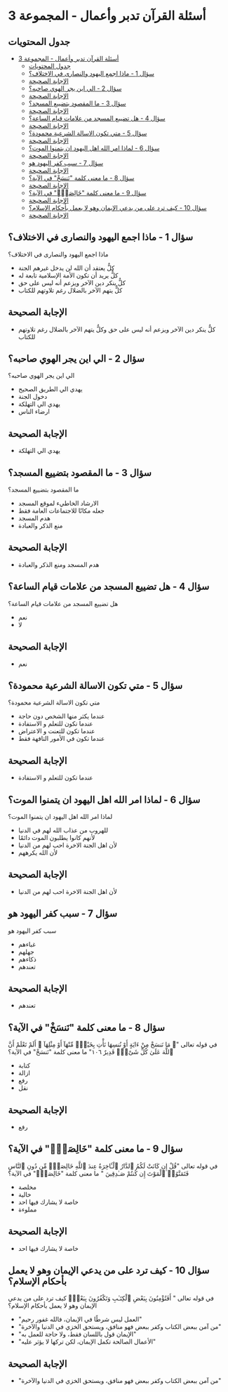 # أسئلة القرآن تدبر وأعمال - المجموعة 3

## جدول المحتويات
- [أسئلة القرآن تدبر وأعمال - المجموعة 3](#أسئلة-القرآن-تدبر-وأعمال---المجموعة-3)
  - [جدول المحتويات](#جدول-المحتويات)
  - [سؤال 1 - ماذا اجمع اليهود والنصارى في الاختلاف؟](#سؤال-1---ماذا-اجمع-اليهود-والنصارى-في-الاختلاف)
  - [الإجابة الصحيحة](#الإجابة-الصحيحة)
  - [سؤال 2 - الي اين يجر الهوي صاحبه؟](#سؤال-2---الي-اين-يجر-الهوي-صاحبه)
  - [الإجابة الصحيحة](#الإجابة-الصحيحة-1)
  - [سؤال 3 - ما المقصود بتضييع المسجد؟](#سؤال-3---ما-المقصود-بتضييع-المسجد)
  - [الإجابة الصحيحة](#الإجابة-الصحيحة-2)
  - [سؤال 4 - هل تضييع المسجد من علامات قيام الساعة؟](#سؤال-4---هل-تضييع-المسجد-من-علامات-قيام-الساعة)
  - [الإجابة الصحيحة](#الإجابة-الصحيحة-3)
  - [سؤال 5 - متي تكون الاسالة الشرعية محمودة؟](#سؤال-5---متي-تكون-الاسالة-الشرعية-محمودة)
  - [الإجابة الصحيحة](#الإجابة-الصحيحة-4)
  - [سؤال 6 - لماذا امر الله اهل اليهود ان يتمنوا الموت؟](#سؤال-6---لماذا-امر-الله-اهل-اليهود-ان-يتمنوا-الموت)
  - [الإجابة الصحيحة](#الإجابة-الصحيحة-5)
  - [سؤال 7 - سبب كفر اليهود هو](#سؤال-7---سبب-كفر-اليهود-هو)
  - [الإجابة الصحيحة](#الإجابة-الصحيحة-6)
  - [سؤال 8 - ما معنى كلمة "نَنسَخْ" في الآية؟](#سؤال-8---ما-معنى-كلمة-نَنسَخْ-في-الآية)
  - [الإجابة الصحيحة](#الإجابة-الصحيحة-7)
  - [سؤال 9 - ما معنى كلمة "خَالِصَةًۭ" في الآية؟](#سؤال-9---ما-معنى-كلمة-خَالِصَةًۭ-في-الآية)
  - [الإجابة الصحيحة](#الإجابة-الصحيحة-8)
  - [سؤال 10 - كيف ترد على من يدعي الإيمان وهو لا يعمل بأحكام الإسلام؟](#سؤال-10---كيف-ترد-على-من-يدعي-الإيمان-وهو-لا-يعمل-بأحكام-الإسلام)
  - [الإجابة الصحيحة](#الإجابة-الصحيحة-9)

## سؤال 1 - ماذا اجمع اليهود والنصارى في الاختلاف؟

ماذا اجمع اليهود والنصارى في الاختلاف؟

* كلٌّ يعتقد أن الله لن يدخل غيرهم الجنة
* كلٌّ يريد أن تكون الأمة الإسلامية تابعة له
* كلٌّ ينكر دين الآخر ويزعم أنه ليس على حق
* كلٌّ يتهم الآخر بالضلال رغم تلاوتهم للكتاب

## الإجابة الصحيحة

* كلٌّ ينكر دين الآخر ويزعم أنه ليس على حق وكلٌّ يتهم الآخر بالضلال رغم تلاوتهم للكتاب

## سؤال 2 - الي اين يجر الهوي صاحبه؟

الي اين يجر الهوي صاحبه؟

* يهدي الي الطريق الصحيح
* دخول الجنة
* يهدي الي التهلكة
* ارضاء الناس

## الإجابة الصحيحة

* يهدي الي التهلكة

## سؤال 3 - ما المقصود بتضييع المسجد؟

ما المقصود بتضييع المسجد؟

* الارشاد الخاطيء لموقع المسجد
* جعله مكانًا للاجتماعات العامة فقط
* هدم المسجد
* منع الذكر والعبادة

## الإجابة الصحيحة

* هدم المسجد ومنع الذكر والعبادة

## سؤال 4 - هل تضييع المسجد من علامات قيام الساعة؟

هل تضييع المسجد من علامات قيام الساعة؟

* نعم
* لا

## الإجابة الصحيحة

* نعم

## سؤال 5 - متي تكون الاسالة الشرعية محمودة؟

متي تكون الاسالة الشرعية محمودة؟

* عندما يكثر منها الشخص دون حاجة
* عندما تكون للتعلم و الاستفادة
* عندما تكون للتعنت و الاعتراض
* عندما تكون في الأمور التافهة فقط

## الإجابة الصحيحة

* عندما تكون للتعلم و الاستفادة

## سؤال 6 - لماذا امر الله اهل اليهود ان يتمنوا الموت؟

لماذا امر الله اهل اليهود ان يتمنوا الموت؟

* للهروب من عذاب الله لهم في الدنيا
* لأنهم كانوا يطلبون الموت دائمًا
* لأن اهل الجنة الاخرة احب لهم من الدنيا
* لأن الله يكرههم

## الإجابة الصحيحة

* لأن اهل الجنة الاخرة احب لهم من الدنيا

## سؤال 7 - سبب كفر اليهود هو

سبب كفر اليهود هو

* غباءهم
* جهلهم
* ذكاءهم
* تعندهم

## الإجابة الصحيحة

* تعندهم

## سؤال 8 - ما معنى كلمة "نَنسَخْ" في الآية؟

في قوله تعالى
"۞ مَا نَنسَخْ مِنْ ءَايَةٍ أَوْ نُنسِهَا نَأْتِ بِخَيْرٍۢ مِّنْهَآ أَوْ مِثْلِهَآ ۗ أَلَمْ تَعْلَمْ أَنَّ ٱللَّهَ عَلَىٰ كُلِّ شَىْءٍۢ قَدِيرٌ ١٠٦"
ما معنى كلمة "نَنسَخْ" في الآية؟

* كتابة
* ازالة
* رفع
* نقل

## الإجابة الصحيحة

* رفع

## سؤال 9 - ما معنى كلمة "خَالِصَةًۭ" في الآية؟

في قوله تعالى
"قُلْ إِن كَانَتْ لَكُمُ ٱلدَّارُ ٱلْـَٔاخِرَةُ عِندَ ٱللَّهِ خَالِصَةًۭ مِّن دُونِ ٱلنَّاسِ فَتَمَنَّوُا۟ ٱلْمَوْتَ إِن كُنتُمْ صَـٰدِقِينَ "
ما معنى كلمة "خَالِصَةًۭ" في الآية؟

* مخلصة
* خالية
* خاصة لا يشارك فيها احد
* مملوءة

## الإجابة الصحيحة

* خاصة لا يشارك فيها احد

## سؤال 10 - كيف ترد على من يدعي الإيمان وهو لا يعمل بأحكام الإسلام؟

في قوله تعالى
" أَفَتُؤْمِنُونَ بِبَعْضِ ٱلْكِتَـٰبِ وَتَكْفُرُونَ بِبَعْضٍۢ
كيف ترد على من يدعي الإيمان وهو لا يعمل بأحكام الإسلام؟

* "العمل ليس شرطًا في الإيمان، فالله غفور رحيم"
* "من آمن ببعض الكتاب وكفر ببعض فهو منافق، ويستحق الخزي في الدنيا والآخرة"
* "الإيمان قول باللسان فقط، ولا حاجة للعمل به"
* "الأعمال الصالحة تكمل الإيمان، لكن تركها لا يؤثر عليه"

## الإجابة الصحيحة

* "من آمن ببعض الكتاب وكفر ببعض فهو منافق، ويستحق الخزي في الدنيا والآخرة"

